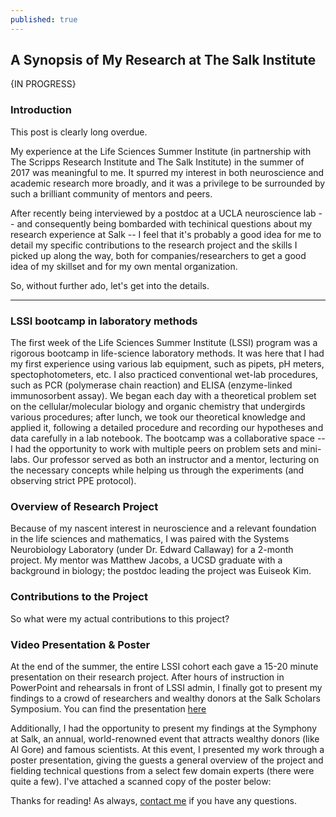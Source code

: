 ```yaml
---
published: true
---
```

## A Synopsis of My Research at The Salk Institute

{IN PROGRESS}

### Introduction

This post is clearly long overdue.

My experience at the Life Sciences Summer Institute (in partnership with The Scripps Research Institute and The Salk Institute) in the summer of 2017 was meaningful to me. It spurred my interest in both neuroscience and academic research more broadly, and it was a privilege to be surrounded by such a brilliant community of mentors and peers.

After recently being interviewed by a postdoc at a UCLA neuroscience lab -- and consequently being bombarded with techinical questions about my research experience at Salk -- I feel that it's probably a good idea for me to detail my specific contributions to the research project and the skills I picked up along the way, both for companies/researchers to get a good idea of my skillset and for my own mental organization. 

So, without further ado, let's get into the details.

---

### LSSI bootcamp in laboratory methods

The first week of the Life Sciences Summer Institute (LSSI) program was a rigorous bootcamp in life-science laboratory methods. It was here that I had my first experience using various lab equipment, such as pipets, pH meters, spectophotometers, etc. I also practiced conventional wet-lab procedures, such as PCR (polymerase chain reaction) and ELISA (enzyme-linked immunosorbent assay). We began each day with a theoretical problem set on the cellular/molecular biology and organic chemistry that undergirds various procedures; after lunch, we took our theoretical knowledge and applied it, following a detailed procedure and recording our hypotheses and data carefully in a lab notebook. The bootcamp was a collaborative space -- I had the opportunity to work with multiple peers on problem sets and mini-labs. Our professor served as both an instructor and a mentor, lecturing on the necessary concepts while helping us through the experiments (and observing strict PPE protocol).

### Overview of Research Project

Because of my nascent interest in neuroscience and a relevant foundation in the life sciences and mathematics, I was paired with the Systems Neurobiology Laboratory (under Dr. Edward Callaway) for a 2-month project. My mentor was Matthew Jacobs, a UCSD graduate with a background in biology; the postdoc leading the project was Euiseok Kim.

### Contributions to the Project

So what were my actual contributions to this project?

### Video Presentation & Poster

At the end of the summer, the entire LSSI cohort each gave a 15-20 minute presentation on their research project. After hours of instruction in PowerPoint and rehearsals in front of LSSI admin, I finally got to present my findings to a crowd of researchers and wealthy donors at the Salk Scholars Symposium. You can find the presentation [here](https://www.youtube.com/watch?v=e9wlPSK0rc8)

Additionally, I had the opportunity to present my findings at the Symphony at Salk, an annual, world-renowned event that attracts wealthy donors (like Al Gore) and famous scientists. At this event, I presented my work through a poster presentation, giving the guests a general overview of the project and fielding technical questions from a select few domain experts (there were quite a few). I've attached a scanned copy of the poster below:

Thanks for reading! As always, [contact me](mailto:rehanbchinoy@gmail.com) if you have any questions.
